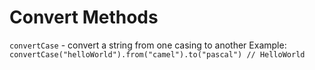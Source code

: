 # Convert Methods

`convertCase` - convert a string from one casing to another
Example:
`convertCase("helloWorld").from("camel").to("pascal") // HelloWorld`
